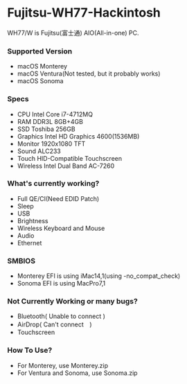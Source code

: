 # Fujitsu-WH77-Hackintosh
WH77/W is Fujitsu(富士通) AIO(All-in-one) PC.
### Supported Version
- macOS Monterey
- macOS Ventura(Not tested, but it probably works)
- macOS Sonoma
### Specs
- CPU Intel Core i7-4712MQ
- RAM DDR3L 8GB+4GB
- SSD Toshiba 256GB 
- Graphics Intel HD Graphics 4600(1536MB)
- Monitor 1920x1080 TFT
- Sound ALC233
- Touch HID-Compatible Touchscreen
- Wireless Intel Dual Band AC-7260
### What's currently working?
- Full QE/CI(Need EDID Patch)
- Sleep
- USB
- Brightness
- Wireless Keyboard and Mouse
- Audio
- Ethernet
### SMBIOS
- Monterey EFI is using iMac14,1(using -no_compat_check)
- Sonoma EFI is using MacPro7,1
### Not Currently Working or many bugs?
- Bluetooth( Unable to connect )
- AirDrop( Can't connect　)
- Touchscreen
### How To Use?
- For Monterey, use Monterey.zip
- For Ventura and Sonoma, use Sonoma.zip
